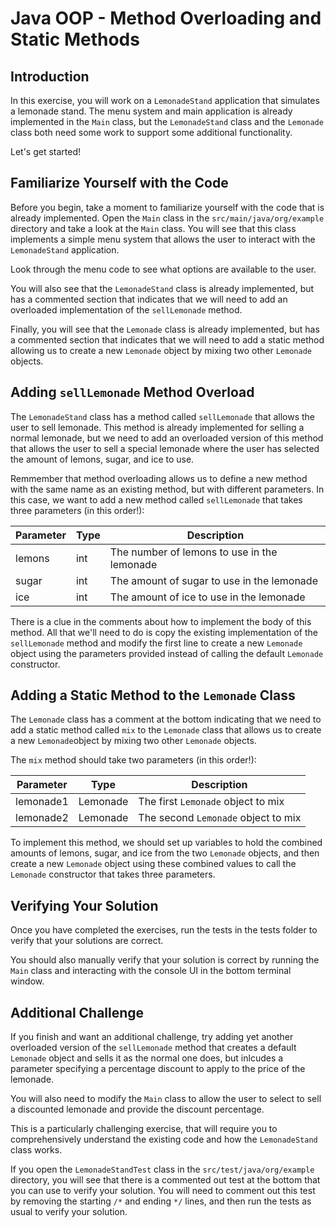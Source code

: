 # Java OOP - Method Overloading and Static Methods

## Introduction

In this exercise, you will work on a `LemonadeStand` application that simulates 
a lemonade stand.   The menu system and main application is already implemented
in the `Main` class, but the `LemonadeStand` class and the `Lemonade` class both
need some work to support some additional functionality.

Let's get started!

## Familiarize Yourself with the Code

Before you begin, take a moment to familiarize yourself with the code that is
already implemented.  Open the `Main` class in the `src/main/java/org/example`
directory and take a look at the `Main` class.  You will see that this class
implements a simple menu system that allows the user to interact with the
`LemonadeStand` application.

Look through the menu code to see what options are available to the user.

You will also see that the `LemonadeStand` class is already implemented, but
has a commented section that indicates that we will need to add an overloaded
implementation of the `sellLemonade` method.

Finally, you will see that the `Lemonade` class is already implemented, but
has a commented section that indicates that we will need to add a static
method allowing us to create a new `Lemonade` object by mixing two other
`Lemonade` objects.

## Adding `sellLemonade` Method Overload

The `LemonadeStand` class has a method called `sellLemonade` that allows the
user to sell lemonade.  This method is already implemented for selling a normal
lemonade, but we need to add an overloaded version of this method that allows
the user to sell a special lemonade where the user has selected the amount of
lemons, sugar, and ice to use.

Remmember that method overloading allows us to define a new method with the
same name as an existing method, but with different parameters.  In this case,
we want to add a new method called `sellLemonade` that takes three parameters
(in this order!):

| Parameter | Type   | Description              |
|-----------|--------|--------------------------|
| lemons    | int    | The number of lemons to use in the lemonade |
| sugar     | int    | The amount of sugar to use in the lemonade |
| ice       | int    | The amount of ice to use in the lemonade |

There is a clue in the comments about how to implement the body of this method.
All that we'll need to do is copy the existing implementation of the `sellLemonade`
method and modify the first line to create a new `Lemonade` object using the
parameters provided instead of calling the default `Lemonade` constructor.

## Adding a Static Method to the `Lemonade` Class

The `Lemonade` class has a comment at the bottom indicating that we need to add
a static method called `mix` to the `Lemonade` class that allows us to create a
new `Lemonade`object by mixing two other `Lemonade` objects.

The `mix` method should take two parameters (in this order!):

| Parameter | Type     | Description              |
|-----------|----------|--------------------------|
| lemonade1 | Lemonade | The first `Lemonade` object to mix |
| lemonade2 | Lemonade | The second `Lemonade` object to mix |

To implement this method, we should set up variables to hold the combined
amounts of lemons, sugar, and ice from the two `Lemonade` objects, and then
create a new `Lemonade` object using these combined values to call the
`Lemonade` constructor that takes three parameters.

## Verifying Your Solution

Once you have completed the exercises, run the tests in the tests folder to
verify that your solutions are correct.

You should also manually verify that your solution is correct by running the
`Main` class and interacting with the console UI in the bottom terminal window.

## Additional Challenge

If you finish and want an additional challenge, try adding yet another
overloaded version of the `sellLemonade` method that creates a default `Lemonade`
object and sells it as the normal one does, but inlcudes a parameter specifying
a percentage discount to apply to the price of the lemonade.

You will also need to modify the `Main` class to allow the user to select to 
sell a discounted lemonade and provide the discount percentage.

This is a particularly challenging exercise, that will require you to 
comprehensively understand the existing code and how the `LemonadeStand` class
works.

If you open the `LemonadeStandTest` class in the `src/test/java/org/example`
directory, you will see that there is a commented out test at the bottom that
you can use to verify your solution.  You will need to comment out this test
by removing the starting `/*` and ending `*/` lines, and then run the tests
as usual to verify your solution.
